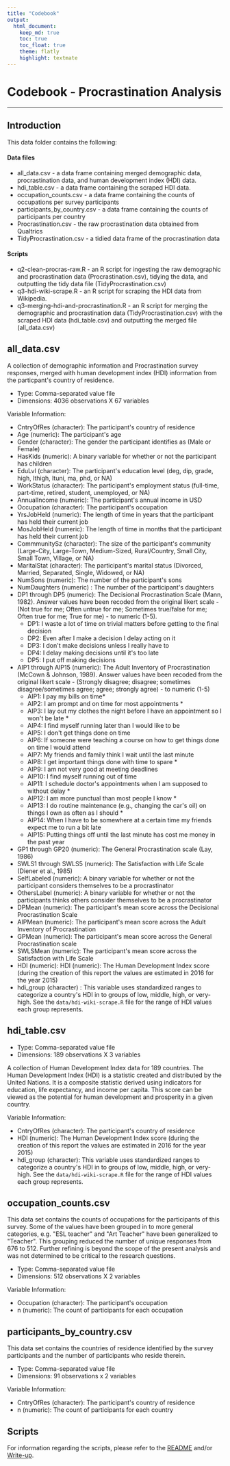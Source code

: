 ```yaml
---
title: "Codebook"
output: 
  html_document:
    keep_md: true
    toc: true
    toc_float: true
    theme: flatly
    highlight: textmate
---
```




# Codebook - Procrastination Analysis
***

## Introduction

This data folder contains the following:

#### Data files

* all_data.csv - a data frame containing merged demographic data, procrastination data, and human development index (HDI) data.
* hdi_table.csv - a data frame containing the scraped HDI data.
* occupation_counts.csv - a data frame containing the counts of occupations per survey participants
* participants_by_country.csv - a data frame containing the counts of participants per country
* Procrastination.csv - the raw procrastination data obtained from Qualtrics
* TidyProcrastination.csv - a tidied data frame of the procrastination data

#### Scripts

* q2-clean-procras-raw.R - an R script for ingesting the raw demographic and procrastination data (Procrastination.csv), tidying the data, and outputting the tidy data file (TidyProcrastination.csv)
* q3-hdi-wiki-scrape.R - an R script for scraping the HDI data from Wikipedia.
* q3-merging-hdi-and-procrastination.R - an R script for merging the demographic and procrastination data (TidyProcrastination.csv) with the scraped HDI data (hdi_table.csv) and outputting the merged file (all_data.csv)

## **all_data.csv**

A collection of demographic information and Procrastination survey responses, merged with human development index (HDI) information from the particpant's country of residence.

* Type: Comma-separated value file
* Dimensions: 4036 observations X 67 variables

Variable Information:

* CntryOfRes (character): The participant's country of residence
* Age (numeric): The participant's age 
* Gender (character): The gender the participant identifies as (Male or Female)
* HasKids (numeric): A binary variable for whether or not the participant has children
* EduLvl (character): The participant's education level (deg, dip, grade, high, lthigh, ltuni, ma, phd, or NA)
* WorkStatus (character): The participant's employment status (full-time, part-time, retired, student, unemployed, or NA)
* AnnualIncome (numeric): The participant's annual income in USD
* Occupation (character): The participant's occupation
* YrsJobHeld (numeric): The length of time in years that the participant has held their current job
* MosJobHeld (numeric): The length of time in months that the participant has held their current job
* CommmunitySz (character): The size of the participant's community (Large-City, Large-Town, Medium-Sized, Rural/Country, Small City, Small Town, Village, or NA)
* MaritalStat (character): The participant's marital status (Divorced, Married, Separated, Single, Widowed, or NA)
* NumSons (numeric): The number of the participant's sons
* NumDaughters (numeric) : The number of the participant's daughters
* DP1 through DP5 (numeric): The Decisional Procrastination Scale (Mann, 1982). Answer values have been recoded from the original likert scale - (Not true for me; Often untrue for me; Sometimes true/false for me; Often true for me; True for me) - to numeric (1-5).
    + DP1: I waste a lot of time on trivial matters before getting to the final decision
    + DP2: Even after I make a decision I delay acting on it
    + DP3: I don't make decisions unless I really have to
    + DP4: I delay making decisions until it's too late
    + DP5: I put off making decisions
* AIP1 through AIP15 (numeric): The Adult Inventory of Procrastination (McCown & Johnson, 1989). Answer values have been recoded from the original likert scale - (Strongly disagree; disagree; sometimes disagree/sometimes agree; agree; strongly agree) - to numeric (1-5)
    + AIP1: I pay my bills on time*
    + AIP2: I am prompt and on time for most appointments *
    + AIP3: I lay out my clothes the night before I have an appointment so I won't be late *
    + AIP4: I find myself running later than I would like to be
    + AIP5: I don't get things done on time
    + AIP6: If someone were teaching a course on how to get things done on time I would attend
    + AIP7: My friends and family think I wait until the last minute
    + AIP8: I get important things done with time to spare *
    + AIP9: I am not very good at meeting deadlines
    + AIP10: I find myself running out of time
    + AIP11: I schedule doctor's appointments when I am supposed to without delay *
    + AIP12: I am more punctual than most people I know *
    + AIP13: I do routine maintenance (e.g., changing the car's oil) on things I own as often as I should *
    + AIP14: When I have to be somewhere at a certain time my friends expect me to run a bit late
    + AIP15: Putting things off until the last minute has cost me money in the past year
* GP1 through GP20 (numeric): The General Procrastination scale (Lay, 1986)
* SWLS1 through SWLS5 (numeric): The Satisfaction with Life Scale (Diener et al., 1985)
* SelfLabeled (numeric): A binary variable for whether or not the participant considers themselves to be a procrastinator
* OthersLabel (numeric): A binary variable for whether or not the participants thinks others consider themselves to be a procrastinator
* DPMean (numeric): The participant's mean score across the Decisional Procrastination Scale
* AIPMean (numeric): The participant's mean score across the Adult Inventory of Procrastination
* GPMean (numeric): The participant's mean score across the General Procrastination scale
* SWLSMean (numeric): The participant's mean score across the Satisfaction with Life Scale
* HDI (numeric): HDI (numeric): The Human Development Index score (during the creation of this report the values are estimated in 2016 for the year 2015)
* hdi_group (character) : This variable uses standardized ranges to categorize a country's HDI in to groups of low, middle, high, or very-high. See the `data/hdi-wiki-scrape.R` file for the range of HDI values each group represents.

## **hdi_table.csv**

* Type: Comma-separated value file
* Dimensions: 189 observations X 3 variables

A collection of Human Development Index data for 189 countries. The Human Development Index (HDI) is a statistic created and distributed by the United Nations. It is a composite statistic derived using indicators for education, life expectancy, and income per capita. This score can be viewed as the potential for human development and prosperity in a given country.

Variable Information:

* CntryOfRes (character): The participant's country of residence
* HDI (numeric): The Human Development Index score (during the creation of this report the values are estimated in 2016 for the year 2015)
* hdi_group (character): This variable uses standardized ranges to categorize a country's HDI in to groups of low, middle, high, or very-high. See the `data/hdi-wiki-scrape.R` file for the range of HDI values each group represents.

## **occupation_counts.csv**

This data set contains the counts of occupations for the participants of this survey. Some of the values have been grouped in to more general categories, e.g. "ESL teacher" and "Art Teacher" have been generalized to "Teacher". This grouping reduced the number of unique responses from 676 to 512. Further refining is beyond the scope of the present analysis and was not determined to be critical to the research questions.

* Type: Comma-separated value file
* Dimensions: 512 observations X 2 variables

Variable Information:

* Occupation (character): The participant's occupation
* n (numeric): The count of participants for each occupation

## **participants_by_country.csv**

This data set contains the countries of residence identified by the survey participants and the number of participants who reside therein.

* Type: Comma-separated value file
* Dimensions: 91 observations x 2 variables

Variable Information:

* CntryOfRes (character): The participant's country of residence
* n (numeric): The count of participants for each country

## Scripts

For information regarding the scripts, please refer to the [README](https://raw.githubusercontent.com/Jkassof/procrastination-analysis/master/README.md) and/or [Write-up](https://raw.githubusercontent.com/Jkassof/procrastination-analysis/master/write-up.Rmd).
